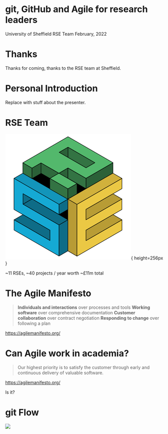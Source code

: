 # git, GitHub and Agile for research leaders

University of Sheffield RSE Team
February, 2022

# Thanks

Thanks for coming, thanks to the RSE team at Sheffield.

# Personal Introduction

Replace with stuff about the presenter.

# RSE Team

![RSE](https://github.com/RSE-Sheffield/RSE-Sheffield.github.io/raw/master/assets/images/logo/rse-logoonly-stroke.png){ height=256px }

~11 RSEs, ~40 projects / year worth ~£11m total

# The Agile Manifesto

> **Individuals and interactions** over processes and tools
> **Working software** over comprehensive documentation
> **Customer collaboration** over contract negotiation
> **Responding to change** over following a plan

<https://agilemanifesto.org/>

# Can Agile work in academia?

> Our highest priority is to satisfy the customer through early and continuous delivery of valuable software.

<https://agilemanifesto.org/>

Is it?

# git Flow

![](https://srse-git-github-zero2hero.netlify.app/images/ag-github-flow.png)

